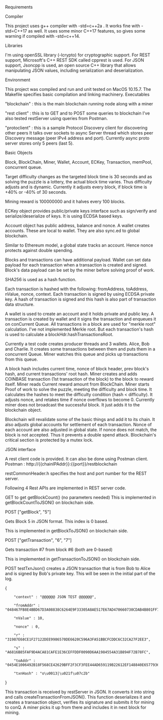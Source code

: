 Requirements

Compiler

This project uses g++ compiler with -std=c++2a . It works fine with -std=C++17
as well. It uses some minor C++17 features, so gives some warning if compiled
with -std=c++14.

Libraries

I'm using openSSL library (-lcrypto) for cryptographic support.
For REST support, Microsoft's C++ REST SDK called cpprest is used.
For JSON support, Jsoncpp is used, an open source C++ library that allows
manipulating JSON values, including serialization and deserialization.

Environment

This project was compiled and run and unit tested on MacOS 10.15.7.
The Makefile specifies basic compilation and linking machinery.
Executables


"blockchain" : this is the main blockchain running node along with a miner


"rest client" : this is to GET and to POST some queries to blockchain
I've also tested restServer using queries from Postman.


"protoclient" : this is a sample Protocol Discovery client for discovering other
peers It talks over sockets to async Server thread which stores peer Discovery
message (peer IPv4 address and port). Currently async proto server stores only 5
peers (last 5).


Basic Objects

Block, BlockChain, Miner, Wallet, Account, ECKey, Transaction, memPool, concurrent queue.

Target difficulty changes as the targeted block time is 30 seconds and as
solving the puzzle is a lottery, the actual block time varies. Thus difficulty
adjusts and is dynamic. Currently it adjusts every block, if block time is +40%
or -40% of 30 seconds.

Mining reward is 100000000 and it halves every 100 blocks.

ECKey object provides public/private keys interface such as sign/verify and
serialize/deserialize of keys. It is using ECDSA based keys.

Account object has public address, balance and nonce.
A wallet creates accounts. These are local to wallet.
They are also sync.ed to global blockchain.

Similar to Ethereum model, a global state tracks an account. Hence nonce
protects against double spending.

Blocks and transactions can have additional payload. Wallet can set data payload
for each transaction when a transaction is created and signed. Block's data
payload can be set by the miner before solving proof of work.

SHA256 is used as a hash function.

Each transaction is hashed with the following: fromAddress, toAddress, nValue,
nonce, context. Each transaction is signed by using ECDSA private key. A hash of
transaction is signed and this hash is also part of transaction data structure.

A wallet is used to create an account and it holds private and public key. A
transaction is created by wallet and it signs the transaction and enqueues it on
conCurrent Queue. All transactions in a block are used for "merkle root"
calculation. I've not implemented Merkle root. But each transaction's hash is
used to calculate a blockHdr.hashTransactionsRoot.

Currently a test code creates producer threads and 3 wallets. Alice, Bob and
Charlie. It creates some transactions between them and puts them in a concurrent
Queue. Miner watches this queue and picks up transactions from this queue.

A block hash includes current time, nonce of block header, prev block's hash,
and current transactions' root hash. Miner creates and adds COINBASE transaction
(1st transaction of the block) to the block to reward itself. Miner reads
Current reward amount from BlockChain. Miner starts Proof of work to solve the
puzzle, meeting the difficulty and block time. It calculates the hashes to meet
the difficulty condition (hash < difficulty). It adjusts nonce, and retakes time
if nonce overflows to become 0. Currently miner does not broadcast the
successful block. It just adds it to the blockchain object.

Blockchain will revalidate some of the basic things and add it to its chain. It
also adjusts global accounts for settlement of each transaction. Nonce of each
account are also adjusted in global state. If nonce does not match, the block is
not accepted. Thus it prevents a double spend attack. Blockchain's critical
section is protected by a mutex lock.

JSON interface

A rest client code is provided. It can also be done using Postman client.
Postman :
http://{{chainIPAddr}}:{{port}}/restblockchain

restCommonHeader.h specifies the host and port number for the REST server.

Following 4 Rest APIs are implemented in REST server code.

GET to get getBlockCount()
(no parameters needed)
This is implemented in getBlockCountToJSON() on blockchain side.

POST 
["getBlock", "5"]

Gets Block 5 in JSON format.
This index is 0 based.

This is implemented in getBlockToJSON() on blockchain side.

POST
["getTransaction", "6", "7"]

Gets transaction #7 from block #6 (both are 0-based)

This is implemented in getTransactionToJSON() on blockchain side.

POST
testTxnJson() creates a JSON transaction that is from Bob to Alice and is signed
by Bob's private key. This will be seen in the initial part of the log.

{

        "context" : "@@@@@@ JSON TEST @@@@@@",

        "fromAddr" : "048467FB8E4BBD67D3A08838C6264E9F33305A8AE517E67AD470660730CDAB4B801FF7F7CEDBBD0B68D6EFD46B717023CAA27B412AC306F2CEA05037C9CF986C4E",

        "nValue" : 10,

        "nonce" : 0,

        "r" : "31987E68CE1F27122DEE9986570DE6620C596A3FA51BBCFCDDC6C32CA27F2EE3",

        "s" : "A6816B85FAF9D4ACA81CAFE1E36CEFFDDF0090D6AA1984554A31B894F72B78FC",

        "toAddr" : "0454E1006492B18F568CE42629BFF2F3CF3FEE44AD659119B22612EF148840E65779365FE86AB349338BE762580DE7BA8E38ED9E35B968D29072AEF95B4D6A1137",

        "txnHash" : "o\u0013|\u021f\u07c2b"

}

This transaction is received by restServer in JSON. It converts it into string
and calls createTransactionFromJSON(). This function deserializes it and creates
a transaction object, verifies its signature and submits it for mining to conQ.
A miner picks it up from there and includes it in next block for mining.

